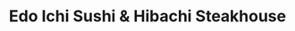 ---
layout: place
title: "Edo Ichi Sushi & Hibachi Steakhouse"
permalink: /connecticut/wethersfield/edo-ichi-sushi-hibachi-steakhouse.html
stateAbbr: CT
stateName: Connecticut
cityName: Wethersfield
seo:
  name: "Edo Ichi Sushi & Hibachi Steakhouse"
  type: Restaurant
  links: https://www.edoichisushihibachi.com/
description: "Modern, colorful Japanese restaurant serving sushi, noodles, hibachi fare & more. Edo Ichi Sushi & Hibachi Steakhouse serves delicious sushi in Wethersfield, Connecticut. Try fresh Japanese dishes for a great dining experience. Available for takeout, delivery, lunch, and dinner."
place_id: ChIJx0Ev0WFS5okR-A-waMC2kkY
photos:
  - name: >-
      places/ChIJx0Ev0WFS5okR-A-waMC2kkY/photos/AeeoHcKfuWSuRCy3IdLo0FM2Krz2ESxPT9CcDxSCCKeeeaHlsMYVeQ-1sF2V3h01W5uGrnlM5DB-K77H6y1q2pcxPV-2q8FfS5QPvtv9esnlob0lUQRTJM3ErbpMCAUW-JB7lvM16ZB98xJLOQjkSl0U1n83zVLtXKsMTtL1qwQkH8EhYcV7tHC7RCYWaDg6bBUWqT8FmyUioY05pQYU1APJ1ooDERfPMnhGqVqlgkl-HenzrwPwjJAjICn62FeK5O0r1Tyg0BwzoP2ddHTttMzdV0fWJ0_n49j0wh0VcPyZ7Sy6HfV7HdRYxIz6h8v0KIeZnV70Nq1h4vELn9JpgY9nsJ19sd_kVwc0j6Z79E0tSqPmzocPDYBlM4VHGPpYdnkQ3yl36pxlHyhm22atz5ZCOl8XoHYLhS4qASPvltMIGnSTjg
    widthPx: 1930
    heightPx: 1542
    authorAttributions:
      - displayName: Alan Friedman
        uri: https://maps.google.com/maps/contrib/114479363244954313005
        photoUri: >-
          https://lh3.googleusercontent.com/a/ACg8ocJVOKFKynYGEfyuBxLp8S-p-M_VuDcvnlhVhrAxvn-0oHT7BQ=s100-p-k-no-mo
    flagContentUri: >-
      https://www.google.com/local/imagery/report/?cb_client=maps_api_places.places_api&image_key=!1e10!2sCIHM0ogKEICAgICm1dPuNQ&hl=en-US
    googleMapsUri: >-
      https://www.google.com/maps/place//data=!3m4!1e2!3m2!1sCIHM0ogKEICAgICm1dPuNQ!2e10!4m2!3m1!1s0x89e65261d12f41c7:0x4692b6c068b00ff8
  - name: >-
      places/ChIJx0Ev0WFS5okR-A-waMC2kkY/photos/AeeoHcJFR0NVfRATC8rT_VX0iNcx1W6IZMuzWQgeN79tEsXJjgaA3Dgh2PRqM7jwIlSAMoooxaa1Mt9LirBXRntumhLOBfoFuG6REd_OyQUO5q-pX7w_gcH4JyUWu6Dl8mw4D4pBveOgZx1EEh0PnWl8G1-loZZuOe7x2pBe1uOEj9ZdFZ3q1EBoM88K1Cxb4KXDLHiKLWKQEu7sF21CYDekUSoMtFtGXLw-W7yL8hh24w5Tmv8hI48cDwWnUbB4Jef8HrqVsvxkKq9lDFKT1uS7BDHTALCkcMj6Ayr8c7Rv4RspTo1wNnS9yIGbWPoEQBLgs2_DIyrQfQ9wxlqZYvzfYz04v_ntz5KBCKkwF7vYiLnn0AfD28ojf76TK7X0-RbHuCtXCq9VH8YwxC9UKGnQlOulg_MYCwgC0d4kFXpA_po
    widthPx: 4030
    heightPx: 3022
    authorAttributions:
      - displayName: Jon R.
        uri: https://maps.google.com/maps/contrib/110084364674028737640
        photoUri: >-
          https://lh3.googleusercontent.com/a/ACg8ocLEJckZ8y3DDtMTlNxHS5BP0C08uKeClxE-23ASU_4omhnHOg=s100-p-k-no-mo
    flagContentUri: >-
      https://www.google.com/local/imagery/report/?cb_client=maps_api_places.places_api&image_key=!1e10!2sCIHM0ogKEICAgICy-5OtEQ&hl=en-US
    googleMapsUri: >-
      https://www.google.com/maps/place//data=!3m4!1e2!3m2!1sCIHM0ogKEICAgICy-5OtEQ!2e10!4m2!3m1!1s0x89e65261d12f41c7:0x4692b6c068b00ff8
  - name: >-
      places/ChIJx0Ev0WFS5okR-A-waMC2kkY/photos/AeeoHcJooib1-iT9Aa_sZTtDDYomJMKQ0qWRAb7PTN7wRVhNVRZ34SibCdVYZQstgEKu7B17TmXp7zMocT3PYHDB9U6FRgLu5p10CTyxzPz-qsEcfYcPBomoJmcWE2wIk3LmnKtFTYZ0lzl4b7rm67NmxyRxmf05sZEyYKnnDppD4AZUANeM7vWCyXyIawt1fai6u3PhB52FEKLRw3pBCdvBV79hdpvGhc-Ls-cAZ-Rj7rY-NMBa7eLr6ZY-Xf9dUt3vLpSDCUJDxyMWJK4aWy37_2mXyXbzyIAoTwqfF7rwK5Er6D048bmCQRRWwGjuYelZUPytmRGvXElwR4j6kGoPvqk2tJyEOiJGteXHTS5wnnP65kE0eFbOTDZfACn82ffUZXXPbxszx7j1z_H27hE7gg8dtws1pU5lro9VZtKwuRkqSg
    widthPx: 4000
    heightPx: 1848
    authorAttributions:
      - displayName: Stan Shargors
        uri: https://maps.google.com/maps/contrib/100046073997222499358
        photoUri: >-
          https://lh3.googleusercontent.com/a-/ALV-UjXBcSxyoGE8GqdAsBqoMKjSVNR9pSYuOHXz9QZstALWxS_B9Emx=s100-p-k-no-mo
    flagContentUri: >-
      https://www.google.com/local/imagery/report/?cb_client=maps_api_places.places_api&image_key=!1e10!2sCIHM0ogKEICAgID_1LWKWQ&hl=en-US
    googleMapsUri: >-
      https://www.google.com/maps/place//data=!3m4!1e2!3m2!1sCIHM0ogKEICAgID_1LWKWQ!2e10!4m2!3m1!1s0x89e65261d12f41c7:0x4692b6c068b00ff8
  - name: >-
      places/ChIJx0Ev0WFS5okR-A-waMC2kkY/photos/AeeoHcJw9pMKRzSxUcgQtVXA6l1JEeNoGaOYUJImI0xBqG6hxpVBtoWyO4KesK4PlW0Iv6317zOsj-GHAhz_5bQruygmzaif6_XRBEu6XDlZL0_68g6IT8JU-3SulqRJ1heV9DjbYTzDmRQacr9EyoM--Pxt4uNCosj3YkXusCDwjaKeqIqXSjuMvrVctchJaCjD1Dckg1oXwd-Rq8C6G4puNiONLiCTTa3qE_udbZUiv8lOj7FLfcn1VSRZfyqK3A-JiHXf5lWvuSXkewbk-XVSBRilwAjo42fFTZNNOEdstbOkb9RlVh4DCvSX9_UM2D0I18PmjamZfiEBhl-lF-KxmUVLzYBu5Ypxyl4kQpvAFfvT5qslozBvX6eXOuLK4Y3WnKSjPN0RVPILdmCthhFSY7z23l4MSHD3UEbwvj84MPctlpvM
    widthPx: 4000
    heightPx: 2252
    authorAttributions:
      - displayName: Mr. T
        uri: https://maps.google.com/maps/contrib/106952581615837465238
        photoUri: >-
          https://lh3.googleusercontent.com/a-/ALV-UjX6wNhSlwBSyuTvOGV7oF85KuFhvEMZu87UvLclzKqkkM9ksAIcMQ=s100-p-k-no-mo
    flagContentUri: >-
      https://www.google.com/local/imagery/report/?cb_client=maps_api_places.places_api&image_key=!1e10!2sCIHM0ogKEICAgIDXuOqv7QE&hl=en-US
    googleMapsUri: >-
      https://www.google.com/maps/place//data=!3m4!1e2!3m2!1sCIHM0ogKEICAgIDXuOqv7QE!2e10!4m2!3m1!1s0x89e65261d12f41c7:0x4692b6c068b00ff8
  - name: >-
      places/ChIJx0Ev0WFS5okR-A-waMC2kkY/photos/AeeoHcI6M9CeNxis-JWnZn_eoHHCYwdC9nxYfHfqkO2LdKTxUoeyXVpDH1qSfv36baD7B9RZktBFpzBwq87VWW3njP3S0BtizqUk2LPZUPxirKUZl0KAYuLzRiJwIYsrWAkE8qy_fYOwJPY3CrPE3On4o1PRpPDzVrrqKxUq2Oz72P3ZenweHos3uMavpc3MwvZ2mfAxxa_6naYOAY9JdDnfx4DZeBqyxX4BMwY6BuVQgd7y1nsOZKnht8owrzPZrcIk7F48nY5zxuCegoR-DzT_SZ9i6jO8pB0oQgiv1v7pFyJ8SnsrUloI_xnHcKcoWIt7Vf51h3H2-RVJFb7-1nG7mO2NxrM-EillLkb0_dA7dCrBDETHEIFysNUYmHmFThJ-6HxzBFHv9c82dTiz_uJRdHMWzxGlljjdBRzdXCF9GrUvJg-T3Xz1rXySNBx2GzW7
    widthPx: 4080
    heightPx: 3072
    authorAttributions:
      - displayName: peter hertzog
        uri: https://maps.google.com/maps/contrib/105100429960606918630
        photoUri: >-
          https://lh3.googleusercontent.com/a-/ALV-UjWaRh9oPJdjsWgDypAOoyS5cBlQYX93-vPS9HCd1u6CCR198box=s100-p-k-no-mo
    flagContentUri: >-
      https://www.google.com/local/imagery/report/?cb_client=maps_api_places.places_api&image_key=!1e10!2sCIABIhAGbwPTJSBu2WfRq_EABRtT&hl=en-US
    googleMapsUri: >-
      https://www.google.com/maps/place//data=!3m4!1e2!3m2!1sCIABIhAGbwPTJSBu2WfRq_EABRtT!2e10!4m2!3m1!1s0x89e65261d12f41c7:0x4692b6c068b00ff8
  - name: >-
      places/ChIJx0Ev0WFS5okR-A-waMC2kkY/photos/AeeoHcJFmpqvUfW63zOfMZIvskg24D2NrlNiTtCLnzwVy-DI1QX694A0RyBQyjnKvn09qFRdF8UdLXtm4HavNQwFRrf32gj1HAooiYpPbsbmK9sbUKO3P2SWSmoV60u6KWEFRbZubJA1gYIGcHROGmNiWePd5xXBfplZbyE4A7GpBftmiJ6GgCyb-v6Ny10vcLfF7auedzJrb_reVePsR5_rcjvmUlJSBIdjNpkvtqpIkAWc474DKaPZP_XUpf5_UNjT9yRgcr1rXMEMmKk6hVNNe4HXGbwmLBMYlBsvnYPEsk1yiA7ySHuvRGJxV5zEizQ8P1-KCzOM-tcAEcAIk1blzmFy3IxgmzjK1VOzB7R5TgsB5PQynOpXaKqrTFgMfWQ-k96MaEY5BHwhYX8Kn4TK7cLuadn5Huo5icmWWEKMXHU
    widthPx: 4080
    heightPx: 3072
    authorAttributions:
      - displayName: Sarah Mancini (Sarahcat)
        uri: https://maps.google.com/maps/contrib/117575925869836263666
        photoUri: >-
          https://lh3.googleusercontent.com/a-/ALV-UjWMBz9EGI4GyNutXHsxAb2ZNuSdQbyg3SacHG4oVnsixak9B0b_hw=s100-p-k-no-mo
    flagContentUri: >-
      https://www.google.com/local/imagery/report/?cb_client=maps_api_places.places_api&image_key=!1e10!2sCIHM0ogKEICAgICT2qTTWg&hl=en-US
    googleMapsUri: >-
      https://www.google.com/maps/place//data=!3m4!1e2!3m2!1sCIHM0ogKEICAgICT2qTTWg!2e10!4m2!3m1!1s0x89e65261d12f41c7:0x4692b6c068b00ff8
  - name: >-
      places/ChIJx0Ev0WFS5okR-A-waMC2kkY/photos/AeeoHcIsnFmAzwZ7h8F7bNy_vDM-FiPa-tPiXfxBTho8Ka8HHh4QZZxWz6muIGWV-ypD53rfFNDVJAFsvCfXtMeHU0cP1ZrkxKv4W804G-HAJPrecftK8wzKOlphjBmaa-dnDwxh-FqUotxd9chv5FjI-TYRHyRY3YtytvCcav4cx8rlspCVrdpU6sA9wR5zGMhScirl47zIKdG8HPQ8ys8wChODM2nrqQsNRewRqUny9fTfw17zWGTQwITeiJFmho9B77z7AzVygoUeWbzTlunYlvH5MLkzHHDbmBq648TXVQijgtSPA8ovLqU2m0Tok2bu9QfowqsDFaMaO1gUvbrzWXXv7nPlc9zN4ttdgODKCT2icoLaE_DH1c2oyc4CZuNRJpNZPFkOvBOOcKp2CDTHyvsfcdFbTPcm-pOCiMDF2UqruvCb
    widthPx: 3024
    heightPx: 4032
    authorAttributions:
      - displayName: Thuy-Linh Phan
        uri: https://maps.google.com/maps/contrib/117884681600895533560
        photoUri: >-
          https://lh3.googleusercontent.com/a-/ALV-UjWUwmdVVI_OWD2hQHZjGISKEUM1v7-6l1hmPivJfV0wl1uFu_kt0w=s100-p-k-no-mo
    flagContentUri: >-
      https://www.google.com/local/imagery/report/?cb_client=maps_api_places.places_api&image_key=!1e10!2sCIHM0ogKEICAgIDF346E9QE&hl=en-US
    googleMapsUri: >-
      https://www.google.com/maps/place//data=!3m4!1e2!3m2!1sCIHM0ogKEICAgIDF346E9QE!2e10!4m2!3m1!1s0x89e65261d12f41c7:0x4692b6c068b00ff8
  - name: >-
      places/ChIJx0Ev0WFS5okR-A-waMC2kkY/photos/AeeoHcL6sQdUwI7R10B_B8TVpixhSg5E-YEfrbhHLA1akTd-Vuu9wLpoQhgw0-9AW5_QHkNVLJHMCts74wMuMNcUWG6PKfzTAX-4MyM9MIfwTaby6cYmRsoiekWhWAMYDj--A5aKZg8yO9dPXqGkjXngNJ8DDKml3-8F0HK1t-Aky9gcDpTH_aWSgGMEzK1XQ8kbZt80CR_IBwBtOSpR1j1-4MBPWjaLgT0zajUx6LeL0Son56cZLBvsRkCY3Qhd5WKGAghK5QzOe9lB8FLxzVt5-0RuVP9FUAG2eE_apBkF6quiPC7fWo5yL_1mvzz8e8P9_GFNRPx4bt1C9Qu-qQmRoToHdzyqcItwmpKI4kDi0NbvdPDsThGS42a5ZQQgrMgp8Vb8ipntlWLb-mr8jpaRmLyZjknOyZnJlnWlHSxDJbXdfc9h
    widthPx: 3024
    heightPx: 4032
    authorAttributions:
      - displayName: Khanhlinh Le Begin
        uri: https://maps.google.com/maps/contrib/116539779242401821717
        photoUri: >-
          https://lh3.googleusercontent.com/a/ACg8ocLJ5vfzYjcB3L2PtRmSWZxL-nmwCMIBRFIdheRF4UQmr3Ybgw=s100-p-k-no-mo
    flagContentUri: >-
      https://www.google.com/local/imagery/report/?cb_client=maps_api_places.places_api&image_key=!1e10!2sCIHM0ogKEICAgID-7-7m1QE&hl=en-US
    googleMapsUri: >-
      https://www.google.com/maps/place//data=!3m4!1e2!3m2!1sCIHM0ogKEICAgID-7-7m1QE!2e10!4m2!3m1!1s0x89e65261d12f41c7:0x4692b6c068b00ff8
  - name: >-
      places/ChIJx0Ev0WFS5okR-A-waMC2kkY/photos/AeeoHcIwRmoIWCgBYMTSaqSVGK0USyn--Knfs43tJPV87LWZhrxg8CnTurgW3ZQ8kYX9Qk3teGQ1sNYOqJj9yiygW15uoPbTMDHnufRemFYIZ6-SNoQ8lQGpjyg3DfxXMBc8JmSaAmNPc0adorjN1dtoCOmdSUaodd_SXzgM-opN4uNmYD7KgLZdBlQJZtJ2YHCDigC0zAPDQ_Ns_NaBgoG5Yr80t0E5NoWL_Zp9Sz9Auy9d63xUW5YLO95l2HE7rh3dE_odf6SoXJ_IMmtpKl-uC3x-j-D4m18DdUnkXENf56bNZ1uuZcPsgIY2Yvl6JOEKLLEh5jfGl_g-yajIZVFc1aWO-bmcFhHW0XpnofGIbOG8dOAFfPMctj01OM7n_vOsY_JJ7z9fE4mBmUSY4b16x3MtnVNBog6TwQL4N6l3fPaiCPlL
    widthPx: 4000
    heightPx: 1848
    authorAttributions:
      - displayName: Stan Shargors
        uri: https://maps.google.com/maps/contrib/100046073997222499358
        photoUri: >-
          https://lh3.googleusercontent.com/a-/ALV-UjXBcSxyoGE8GqdAsBqoMKjSVNR9pSYuOHXz9QZstALWxS_B9Emx=s100-p-k-no-mo
    flagContentUri: >-
      https://www.google.com/local/imagery/report/?cb_client=maps_api_places.places_api&image_key=!1e10!2sCIHM0ogKEICAgID_1LWK-QE&hl=en-US
    googleMapsUri: >-
      https://www.google.com/maps/place//data=!3m4!1e2!3m2!1sCIHM0ogKEICAgID_1LWK-QE!2e10!4m2!3m1!1s0x89e65261d12f41c7:0x4692b6c068b00ff8
  - name: >-
      places/ChIJx0Ev0WFS5okR-A-waMC2kkY/photos/AeeoHcKNydQvALqJ0_cLhBlfnKCcVqiQu_RQG1zUndM8IzbGpVwByQuDjYWMqZO1691zlLt_C4a5pl4rGqoa9G70_yz6eVMMa05GrhPU-jSc2qk_frhpP0X4QuararXhqwteRIlpgqg_tWDAcLoQfFxMENr3Jvln9lO1z28a5XNkIxI4Yx58J-iAJtQGbh4o6O_GFZFyizRdq5mvcLdRAAIIHUYA3en6vBJCBjsk9SRH-GjxeRTBB99NiLI7KWvrR4Qq6WkhhwwiWbmFl-9AKsoi1W6vHJx4FGrYqa43pSePj4xEFsDvM_2pU9KoC46fls7WJOdvBDLA25JZWNFlc6GoSlLzc0wxGPooTtkqGigSWTAyZYCKzzdrN4NHO_FmrZ4kkdRT1oBgdfCSX2vxRUm8EoY4sG8HwHJWyckcpvDH8LHJ7Qmb
    widthPx: 4000
    heightPx: 3000
    authorAttributions:
      - displayName: HONGTAE CHOE
        uri: https://maps.google.com/maps/contrib/103335727388254604895
        photoUri: >-
          https://lh3.googleusercontent.com/a/ACg8ocKh9ptj7zi4H41x-37C0vX3BH45kCfE5GROKJzUNrb-CxujKQ=s100-p-k-no-mo
    flagContentUri: >-
      https://www.google.com/local/imagery/report/?cb_client=maps_api_places.places_api&image_key=!1e10!2sCIHM0ogKEICAgIDR5rHqygE&hl=en-US
    googleMapsUri: >-
      https://www.google.com/maps/place//data=!3m4!1e2!3m2!1sCIHM0ogKEICAgIDR5rHqygE!2e10!4m2!3m1!1s0x89e65261d12f41c7:0x4692b6c068b00ff8
address: 580 Silas Deane Hwy, Wethersfield, CT 06109, USA
street: 580 Silas Deane Hwy
city: Wethersfield
state: CT
zip: '06109'
country: USA
neighborhood: null
latitude: '41.709611'
longitude: '-72.662100'
accessibility_options:
  wheelchairAccessibleParking: true
  wheelchairAccessibleEntrance: true
  wheelchairAccessibleRestroom: true
  wheelchairAccessibleSeating: true
business_status: OPERATIONAL
name: Edo Ichi Sushi & Hibachi Steakhouse
google_maps_links:
  directionsUri: >-
    https://www.google.com/maps/dir//''/data=!4m7!4m6!1m1!4e2!1m2!1m1!1s0x89e65261d12f41c7:0x4692b6c068b00ff8!3e0
  placeUri: https://maps.google.com/?cid=5085327866761056248
  writeAReviewUri: >-
    https://www.google.com/maps/place//data=!4m3!3m2!1s0x89e65261d12f41c7:0x4692b6c068b00ff8!12e1
  reviewsUri: >-
    https://www.google.com/maps/place//data=!4m4!3m3!1s0x89e65261d12f41c7:0x4692b6c068b00ff8!9m1!1b1
  photosUri: >-
    https://www.google.com/maps/place//data=!4m3!3m2!1s0x89e65261d12f41c7:0x4692b6c068b00ff8!10e5
primary_type: Sushi Restaurant
opening_hours:
  regular: null
  current: null
secondary_opening_hours:
  regular:
    weekdayDescriptions: null
    type: null
  current:
    weekdayDescriptions: null
    type: null
phone: (860) 436-4444
price_level: PRICE_LEVEL_MODERATE
price_range: $20 &ndash; $30
rating: '4.5'
rating_count: 0
website: https://www.edoichisushihibachi.com/
reviews:
  - name: >-
      places/ChIJx0Ev0WFS5okR-A-waMC2kkY/reviews/ChdDSUhNMG9nS0VJQ0FnSURfcEx2bHlBRRAB
    relativePublishTimeDescription: 2 months ago
    rating: 5
    text:
      text: >-
        What a great place to visit! We went there for an early dinner as a
        family.  The restaurant was very clean and the service was very
        friendly. We felt like we were taken care of really well. The food was
        terrific! They used fresh, high-quality ingredients which made
        everything we ordered taste awesome! Will definitely be back when going
        to that area.
      languageCode: en
    originalText:
      text: >-
        What a great place to visit! We went there for an early dinner as a
        family.  The restaurant was very clean and the service was very
        friendly. We felt like we were taken care of really well. The food was
        terrific! They used fresh, high-quality ingredients which made
        everything we ordered taste awesome! Will definitely be back when going
        to that area.
      languageCode: en
    authorAttribution:
      displayName: Stan Shargors
      uri: https://www.google.com/maps/contrib/100046073997222499358/reviews
      photoUri: >-
        https://lh3.googleusercontent.com/a-/ALV-UjXBcSxyoGE8GqdAsBqoMKjSVNR9pSYuOHXz9QZstALWxS_B9Emx=s128-c0x00000000-cc-rp-mo-ba5
    publishTime: '2025-01-21T22:50:11.024355Z'
    flagContentUri: >-
      https://www.google.com/local/review/rap/report?postId=ChdDSUhNMG9nS0VJQ0FnSURfcEx2bHlBRRAB&d=17924085&t=1
    googleMapsUri: >-
      https://www.google.com/maps/reviews/data=!4m6!14m5!1m4!2m3!1sChdDSUhNMG9nS0VJQ0FnSURfcEx2bHlBRRAB!2m1!1s0x89e65261d12f41c7:0x4692b6c068b00ff8
  - name: >-
      places/ChIJx0Ev0WFS5okR-A-waMC2kkY/reviews/ChZDSUhNMG9nS0VJQ0FnSURfazVQb1N3EAE
    relativePublishTimeDescription: 2 months ago
    rating: 5
    text:
      text: >-
        One of my favorite hibachi spots in CT. I usually order on door dash but
        decided to sit down for dinner. Everything is seasoned to perfection.
        The combination plates are the best way to go. I usually order the
        lobster but the salmon was great! I would recommend for a birthday
        celebration or just a cozy dinner in the house.
      languageCode: en
    originalText:
      text: >-
        One of my favorite hibachi spots in CT. I usually order on door dash but
        decided to sit down for dinner. Everything is seasoned to perfection.
        The combination plates are the best way to go. I usually order the
        lobster but the salmon was great! I would recommend for a birthday
        celebration or just a cozy dinner in the house.
      languageCode: en
    authorAttribution:
      displayName: Desiree Marie
      uri: https://www.google.com/maps/contrib/109612518364255245327/reviews
      photoUri: >-
        https://lh3.googleusercontent.com/a/ACg8ocKDOT82sGxMdUWSddFTmPAKgzB41Mb8gt_hVUpWV4_8XfxMUZk=s128-c0x00000000-cc-rp-mo-ba3
    publishTime: '2025-01-26T21:30:09.134382Z'
    flagContentUri: >-
      https://www.google.com/local/review/rap/report?postId=ChZDSUhNMG9nS0VJQ0FnSURfazVQb1N3EAE&d=17924085&t=1
    googleMapsUri: >-
      https://www.google.com/maps/reviews/data=!4m6!14m5!1m4!2m3!1sChZDSUhNMG9nS0VJQ0FnSURfazVQb1N3EAE!2m1!1s0x89e65261d12f41c7:0x4692b6c068b00ff8
  - name: >-
      places/ChIJx0Ev0WFS5okR-A-waMC2kkY/reviews/ChZDSUhNMG9nS0VJQ0FnTUNnM1Bxekp3EAE
    relativePublishTimeDescription: a month ago
    rating: 5
    text:
      text: >-
        We were here for valentines day, we had to wait for an hour after
        reserving but the food was worth it,


        Shrimp tempura roll and Chicken Fried Rice was amazing 😍😍❤️
      languageCode: en
    originalText:
      text: >-
        We were here for valentines day, we had to wait for an hour after
        reserving but the food was worth it,


        Shrimp tempura roll and Chicken Fried Rice was amazing 😍😍❤️
      languageCode: en
    authorAttribution:
      displayName: sharanya PSR
      uri: https://www.google.com/maps/contrib/100811791346655952243/reviews
      photoUri: >-
        https://lh3.googleusercontent.com/a-/ALV-UjX9P6sXPZF3u1WT_9bZ4QNUiUd8k2gcXAtWZVOcYJXvhk5YYs7B=s128-c0x00000000-cc-rp-mo-ba4
    publishTime: '2025-02-15T03:55:04.867241Z'
    flagContentUri: >-
      https://www.google.com/local/review/rap/report?postId=ChZDSUhNMG9nS0VJQ0FnTUNnM1Bxekp3EAE&d=17924085&t=1
    googleMapsUri: >-
      https://www.google.com/maps/reviews/data=!4m6!14m5!1m4!2m3!1sChZDSUhNMG9nS0VJQ0FnTUNnM1Bxekp3EAE!2m1!1s0x89e65261d12f41c7:0x4692b6c068b00ff8
  - name: >-
      places/ChIJx0Ev0WFS5okR-A-waMC2kkY/reviews/ChdDSUhNMG9nS0VJQ0FnSURGMzQ2RXBRRRAB
    relativePublishTimeDescription: a year ago
    rating: 5
    text:
      text: >-
        Went here to celebrate a mutual friend coming to visit. This fantastic
        hibachi restaurant also offers a wide selection of sushi and specialty
        rolls.


        The atmosphere was lively and energetic. The restaurant has modern and
        stylish decor, creating a welcoming and comfortable dining environment.
        The cocktails were delicious and I would definitely come back for a
        happy hour!


        I really enjoyed the creative and flavorful sushi rolls, every bite was
        a delight. The skilled hibachi chef put on an entertaining show and the
        hibachi dishes were cooked to perfection (I had the lobster and steak
        combo).


        Overall, this is a great place to enjoy a memorable meal with friends or
        family.
      languageCode: en
    originalText:
      text: >-
        Went here to celebrate a mutual friend coming to visit. This fantastic
        hibachi restaurant also offers a wide selection of sushi and specialty
        rolls.


        The atmosphere was lively and energetic. The restaurant has modern and
        stylish decor, creating a welcoming and comfortable dining environment.
        The cocktails were delicious and I would definitely come back for a
        happy hour!


        I really enjoyed the creative and flavorful sushi rolls, every bite was
        a delight. The skilled hibachi chef put on an entertaining show and the
        hibachi dishes were cooked to perfection (I had the lobster and steak
        combo).


        Overall, this is a great place to enjoy a memorable meal with friends or
        family.
      languageCode: en
    authorAttribution:
      displayName: Thuy-Linh Phan
      uri: https://www.google.com/maps/contrib/117884681600895533560/reviews
      photoUri: >-
        https://lh3.googleusercontent.com/a-/ALV-UjWUwmdVVI_OWD2hQHZjGISKEUM1v7-6l1hmPivJfV0wl1uFu_kt0w=s128-c0x00000000-cc-rp-mo-ba5
    publishTime: '2023-11-12T05:02:50.965234Z'
    flagContentUri: >-
      https://www.google.com/local/review/rap/report?postId=ChdDSUhNMG9nS0VJQ0FnSURGMzQ2RXBRRRAB&d=17924085&t=1
    googleMapsUri: >-
      https://www.google.com/maps/reviews/data=!4m6!14m5!1m4!2m3!1sChdDSUhNMG9nS0VJQ0FnSURGMzQ2RXBRRRAB!2m1!1s0x89e65261d12f41c7:0x4692b6c068b00ff8
  - name: >-
      places/ChIJx0Ev0WFS5okR-A-waMC2kkY/reviews/ChdDSUhNMG9nS0VJQ0FnTUNndTRMd2xRRRAB
    relativePublishTimeDescription: a month ago
    rating: 1
    text:
      text: >-
        Manager slammed the door open because he was upset I didn’t like my
        drink that was full of drink mix extremely sweet mango peach puree… they
        forgot the jalapeño in my sushi and still charged me for jalapeño.  We
        spent over $150 on food, sushi and drinks and still kicked us out after
        sitting for 30 mins my food was still steaming.  Sad part is the food
        was great …. Sucks I won’t be back … horrible attitude from the male
        manager.
      languageCode: en
    originalText:
      text: >-
        Manager slammed the door open because he was upset I didn’t like my
        drink that was full of drink mix extremely sweet mango peach puree… they
        forgot the jalapeño in my sushi and still charged me for jalapeño.  We
        spent over $150 on food, sushi and drinks and still kicked us out after
        sitting for 30 mins my food was still steaming.  Sad part is the food
        was great …. Sucks I won’t be back … horrible attitude from the male
        manager.
      languageCode: en
    authorAttribution:
      displayName: Alicia Andrews
      uri: https://www.google.com/maps/contrib/115223880312278306288/reviews
      photoUri: >-
        https://lh3.googleusercontent.com/a-/ALV-UjVolElSg6aZPnJad89pFCQcs1RxJws1alX_1chUMZ2cR9Jtm4TH=s128-c0x00000000-cc-rp-mo-ba3
    publishTime: '2025-02-21T03:32:09.317723Z'
    flagContentUri: >-
      https://www.google.com/local/review/rap/report?postId=ChdDSUhNMG9nS0VJQ0FnTUNndTRMd2xRRRAB&d=17924085&t=1
    googleMapsUri: >-
      https://www.google.com/maps/reviews/data=!4m6!14m5!1m4!2m3!1sChdDSUhNMG9nS0VJQ0FnTUNndTRMd2xRRRAB!2m1!1s0x89e65261d12f41c7:0x4692b6c068b00ff8
parking_options:
  freeParkingLot: true
  freeStreetParking: true
  valetParking: false
payment_options:
  acceptsCreditCards: true
  acceptsDebitCards: true
  acceptsCashOnly: false
  acceptsNfc: true
allow_dogs: null
curbside_pickup: false
delivery: true
dine_in: true
good_for_children: true
good_for_groups: true
good_for_sports: false
live_music: false
menu_for_children: true
outdoor_seating: true
reservable: true
restroom: true
serves_beer: true
serves_breakfast: false
serves_brunch: false
serves_cocktails: true
serves_coffee: true
serves_dinner: true
serves_dessert: true
serves_lunch: true
serves_vegetarian_food: true
serves_wine: true
takeout: true
update_category: essentials
summary: >-
  Modern, colorful Japanese restaurant serving sushi, noodles, hibachi fare &
  more.

---